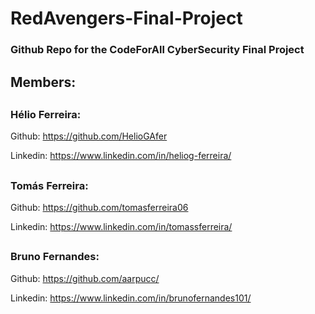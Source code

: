 # RedAvengers-Final-Project

### Github Repo for the CodeForAll CyberSecurity Final Project

## Members:
##
### Hélio Ferreira:

Github: https://github.com/HelioGAfer

Linkedin: https://www.linkedin.com/in/heliog-ferreira/

##
### Tomás Ferreira:

Github: https://github.com/tomasferreira06

Linkedin: https://www.linkedin.com/in/tomassferreira/

##
### Bruno Fernandes:

Github: https://github.com/aarpucc/

Linkedin: https://www.linkedin.com/in/brunofernandes101/

##
